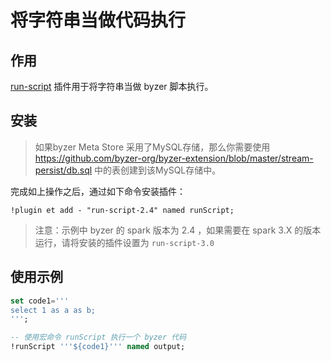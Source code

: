 # 将字符串当做代码执行

## 作用

[run-script](https://github.com/byzer-org/byzer-extension/tree/master/run-script) 插件用于将字符串当做 byzer 脚本执行。

## 安装

> 如果byzer Meta Store 采用了MySQL存储，那么你需要使用 https://github.com/byzer-org/byzer-extension/blob/master/stream-persist/db.sql
> 中的表创建到该MySQL存储中。

完成如上操作之后，通过如下命令安装插件：

```
!plugin et add - "run-script-2.4" named runScript;
```

> 注意：示例中 byzer 的 spark 版本为 2.4 ，如果需要在 spark 3.X 的版本运行，请将安装的插件设置为 `run-script-3.0`


## 使用示例

```sql
set code1='''
select 1 as a as b;
''';

-- 使用宏命令 runScript 执行一个 byzer 代码
!runScript '''${code1}''' named output;
```